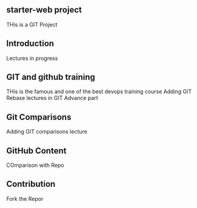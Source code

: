## starter-web project
THis is a GIT Project 

## Introduction
Lectures in progress

## GIT and github training
THis is the famous and one of the best devops training course
Adding GIT Rebase lectures in GIT Advance part

## Git Comparisons
Adding GIT comparisons lecture

## GitHub Content
COmparison with Repo

## Contribution
Fork the Repor